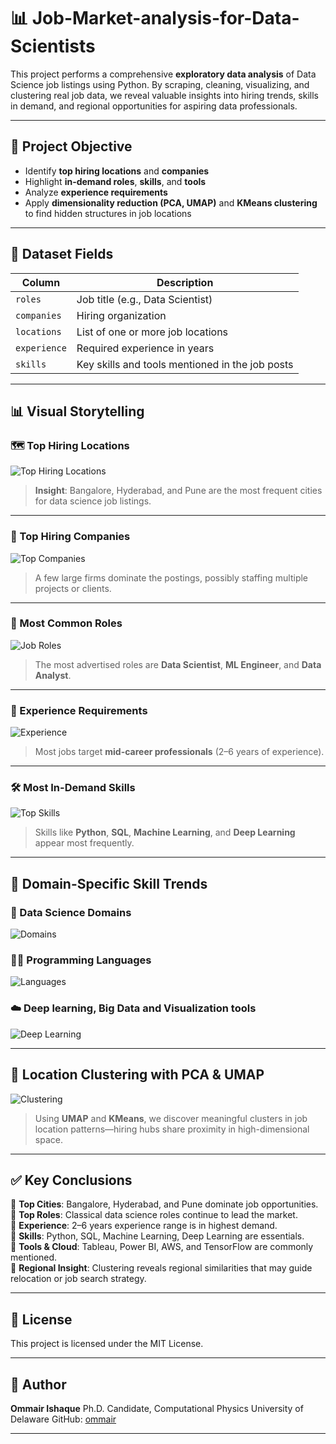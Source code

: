 # 📊 Job-Market-analysis-for-Data-Scientists

This project performs a comprehensive **exploratory data analysis** of Data Science job listings using Python. By scraping, cleaning, visualizing, and clustering real job data, we reveal valuable insights into hiring trends, skills in demand, and regional opportunities for aspiring data professionals.

---

## 🧾 Project Objective

- Identify **top hiring locations** and **companies**
- Highlight **in-demand roles**, **skills**, and **tools**
- Analyze **experience requirements**
- Apply **dimensionality reduction (PCA, UMAP)** and **KMeans clustering** to find hidden structures in job locations

---

## 📁 Dataset Fields

| Column      | Description                                      |
|-------------|--------------------------------------------------|
| `roles`     | Job title (e.g., Data Scientist)                |
| `companies` | Hiring organization                             |
| `locations` | List of one or more job locations               |
| `experience`| Required experience in years                    |
| `skills`    | Key skills and tools mentioned in the job posts |

---

## 📊 Visual Storytelling

### 🗺️ Top Hiring Locations

![Top Hiring Locations](figures/1_top_locations.png)

> **Insight**: Bangalore, Hyderabad, and Pune are the most frequent cities for data science job listings.

---

### 🏢 Top Hiring Companies

![Top Companies](figures/2_top_companies.png)

> A few large firms dominate the postings, possibly staffing multiple projects or clients.

---

### 💼 Most Common Roles

![Job Roles](figures/3_top_roles.png)

> The most advertised roles are **Data Scientist**, **ML Engineer**, and **Data Analyst**.

---

### 🧪 Experience Requirements

![Experience](figures/4_desired_exp.png)

> Most jobs target **mid-career professionals** (2–6 years of experience).

---

### 🛠️ Most In-Demand Skills

![Top Skills](figures/5_desired_skills.png)

> Skills like **Python**, **SQL**, **Machine Learning**, and **Deep Learning** appear most frequently.

---

## 🧠 Domain-Specific Skill Trends

### 🔬 Data Science Domains

![Domains](figures/6_mandatory_skills.png)

### 🧑‍💻 Programming Languages

![Languages](figures/7_desired_programming.png)

### ☁️ Deep learning, Big Data and Visualization tools

![Deep Learning](figures/8_deep_learning.png)

---

## 🧭 Location Clustering with PCA & UMAP

![Clustering](figures/9_umap_pca.png)

> Using **UMAP** and **KMeans**, we discover meaningful clusters in job location patterns—hiring hubs share proximity in high-dimensional space.

---

## ✅ Key Conclusions

📌 **Top Cities**: Bangalore, Hyderabad, and Pune dominate job opportunities.  
📌 **Top Roles**: Classical data science roles continue to lead the market.  
📌 **Experience**: 2–6 years experience range is in highest demand.  
📌 **Skills**: Python, SQL, Machine Learning, Deep Learning are essentials.  
📌 **Tools & Cloud**: Tableau, Power BI, AWS, and TensorFlow are commonly mentioned.  
📌 **Regional Insight**: Clustering reveals regional similarities that may guide relocation or job search strategy.

---

## 💼 License

This project is licensed under the MIT License.

---

## 👤 Author

**Ommair Ishaque**
Ph.D. Candidate, Computational Physics
University of Delaware
GitHub: [ommair](https://github.com/ommair)

---
